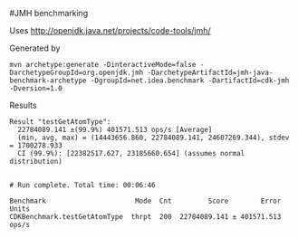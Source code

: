#JMH benchmarking 

Uses http://openjdk.java.net/projects/code-tools/jmh/

Generated by 
````
mvn archetype:generate -DinteractiveMode=false -DarchetypeGroupId=org.openjdk.jmh -DarchetypeArtifactId=jmh-java-benchmark-archetype -DgroupId=net.idea.benchmark -DartifactId=cdk-jmh -Dversion=1.0
````

Results

````
Result "testGetAtomType":
  22784089.141 ±(99.9%) 401571.513 ops/s [Average]
  (min, avg, max) = (14443656.860, 22784089.141, 24607269.344), stdev = 1700278.933
  CI (99.9%): [22382517.627, 23185660.654] (assumes normal distribution)


# Run complete. Total time: 00:06:46

Benchmark                      Mode  Cnt         Score        Error  Units
CDKBenchmark.testGetAtomType  thrpt  200  22784089.141 ± 401571.513  ops/s
````